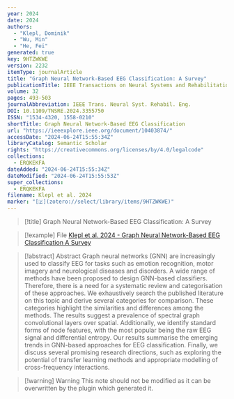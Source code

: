 ```yaml
---
year: 2024
date: 2024
authors:
  - "Klepl, Dominik"
  - "Wu, Min"
  - "He, Fei"
generated: true
key: 9HTZWKWE
version: 2232
itemType: journalArticle
title: "Graph Neural Network-Based EEG Classification: A Survey"
publicationTitle: IEEE Transactions on Neural Systems and Rehabilitation Engineering
volume: 32
pages: 493-503
journalAbbreviation: IEEE Trans. Neural Syst. Rehabil. Eng.
DOI: 10.1109/TNSRE.2024.3355750
ISSN: "1534-4320, 1558-0210"
shortTitle: Graph Neural Network-Based EEG Classification
url: "https://ieeexplore.ieee.org/document/10403874/"
accessDate: "2024-06-24T15:55:34Z"
libraryCatalog: Semantic Scholar
rights: "https://creativecommons.org/licenses/by/4.0/legalcode"
collections:
  - ERQKEKFA
dateAdded: "2024-06-24T15:55:34Z"
dateModified: "2024-06-24T15:55:53Z"
super_collections:
  - ERQKEKFA
filename: Klepl et al. 2024
marker: "[🇿](zotero://select/library/items/9HTZWKWE)"
---
```


> [!title] Graph Neural Network-Based EEG Classification: A Survey

> [!example] File
> [Klepl et al. 2024 - Graph Neural Network-Based EEG Classification A Survey](/Papers/PDFs/Klepl%20et%20al.%202024%20-%20Graph%20Neural%20Network-Based%20EEG%20Classification%20A%20Survey.pdf)

> [!abstract] Abstract
> Graph neural networks (GNN) are increasingly used to classify EEG for tasks such as emotion recognition, motor imagery and neurological diseases and disorders. A wide range of methods have been proposed to design GNN-based classifiers. Therefore, there is a need for a systematic review and categorisation of these approaches. We exhaustively search the published literature on this topic and derive several categories for comparison. These categories highlight the similarities and differences among the methods. The results suggest a prevalence of spectral graph convolutional layers over spatial. Additionally, we identify standard forms of node features, with the most popular being the raw EEG signal and differential entropy. Our results summarise the emerging trends in GNN-based approaches for EEG classification. Finally, we discuss several promising research directions, such as exploring the potential of transfer learning methods and appropriate modelling of cross-frequency interactions.

>[!warning] Warning
> This note should not be modified as it can be overwritten by the plugin which generated it.

